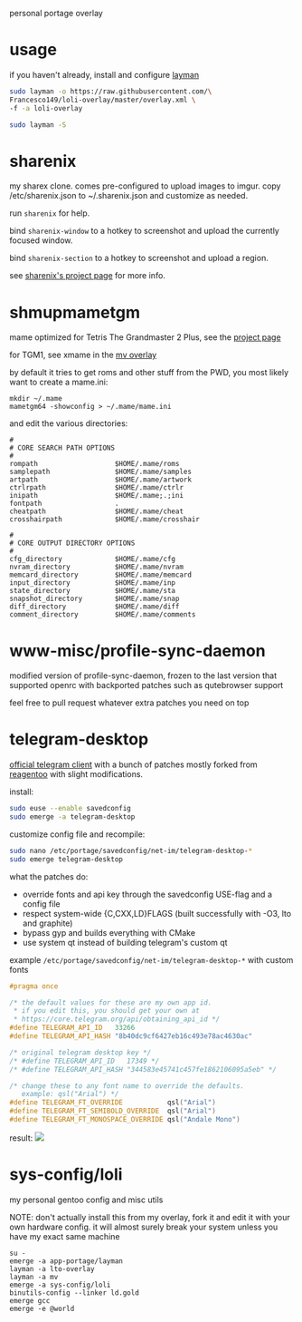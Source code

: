 personal portage overlay

# usage
if you haven't already, install and configure [layman](https://wiki.gentoo.org/wiki/Layman)

```bash
sudo layman -o https://raw.githubusercontent.com/\
Francesco149/loli-overlay/master/overlay.xml \
-f -a loli-overlay

sudo layman -S
```

# sharenix
my sharex clone. comes pre-configured to upload images to imgur.
copy /etc/sharenix.json to ~/.sharenix.json and customize as needed.

run ```sharenix``` for help.

bind ```sharenix-window``` to a hotkey to screenshot and upload
the currently focused window.

bind ```sharenix-section``` to a hotkey to screenshot and upload a region.

see [sharenix's project page](https://github.com/Francesco149/sharenix) for
more info.

# shmupmametgm
mame optimized for Tetris The Grandmaster 2 Plus, see the
[project page](https://github.com/MaryHal/shmupmametgm)

for TGM1, see xmame in the [mv overlay](https://github.com/vaeth/mv-overlay)

by default it tries to get roms and other stuff from the PWD, you most likely
want to create a mame.ini:

```
mkdir ~/.mame
mametgm64 -showconfig > ~/.mame/mame.ini
```

and edit the various directories:

```
#
# CORE SEARCH PATH OPTIONS
#
rompath                   $HOME/.mame/roms
samplepath                $HOME/.mame/samples
artpath                   $HOME/.mame/artwork
ctrlrpath                 $HOME/.mame/ctrlr
inipath                   $HOME/.mame;.;ini
fontpath                  .
cheatpath                 $HOME/.mame/cheat
crosshairpath             $HOME/.mame/crosshair

#
# CORE OUTPUT DIRECTORY OPTIONS
#
cfg_directory             $HOME/.mame/cfg
nvram_directory           $HOME/.mame/nvram
memcard_directory         $HOME/.mame/memcard
input_directory           $HOME/.mame/inp
state_directory           $HOME/.mame/sta
snapshot_directory        $HOME/.mame/snap
diff_directory            $HOME/.mame/diff
comment_directory         $HOME/.mame/comments
```

# www-misc/profile-sync-daemon
modified version of profile-sync-daemon, frozen to the last version that
supported openrc with backported patches such as qutebrowser support

feel free to pull request whatever extra patches you need on top

# telegram-desktop
[official telegram client](https://github.com/telegramdesktop/tdesktop)
with a bunch of patches mostly forked from [reagentoo](
https://data.gpo.zugaina.org/reagentoo/net-im/telegram-desktop/)
with slight modifications.

install:

```bash
sudo euse --enable savedconfig
sudo emerge -a telegram-desktop
```

customize config file and recompile:
```bash
sudo nano /etc/portage/savedconfig/net-im/telegram-desktop-*
sudo emerge telegram-desktop
```

what the patches do:
* override fonts and api key through the savedconfig USE-flag and a
  config file
* respect system-wide {C,CXX,LD}FLAGS (built successfully with -O3, lto and graphite)
* bypass gyp and builds everything with CMake
* use system qt instead of building telegram's custom qt

example ```/etc/portage/savedconfig/net-im/telegram-desktop-*```
with custom fonts

```cpp
#pragma once

/* the default values for these are my own app id.
 * if you edit this, you should get your own at
 * https://core.telegram.org/api/obtaining_api_id */
#define TELEGRAM_API_ID   33266
#define TELEGRAM_API_HASH "8b40dc9cf6427eb16c493e78ac4630ac"

/* original telegram desktop key */
/* #define TELEGRAM_API_ID   17349 */
/* #define TELEGRAM_API_HASH "344583e45741c457fe1862106095a5eb" */

/* change these to any font name to override the defaults.
   example: qsl("Arial") */
#define TELEGRAM_FT_OVERRIDE           qsl("Arial")
#define TELEGRAM_FT_SEMIBOLD_OVERRIDE  qsl("Arial")
#define TELEGRAM_FT_MONOSPACE_OVERRIDE qsl("Andale Mono")
```

result:
![](http://hnng.moe/f/RwZ)

# sys-config/loli
my personal gentoo config and misc utils

NOTE: don't actually install this from my overlay, fork it and edit it with your
own hardware config. it will almost surely break your system unless you have
my exact same machine

```
su -
emerge -a app-portage/layman
layman -a lto-overlay
layman -a mv
emerge -a sys-config/loli
binutils-config --linker ld.gold
emerge gcc
emerge -e @world
```
